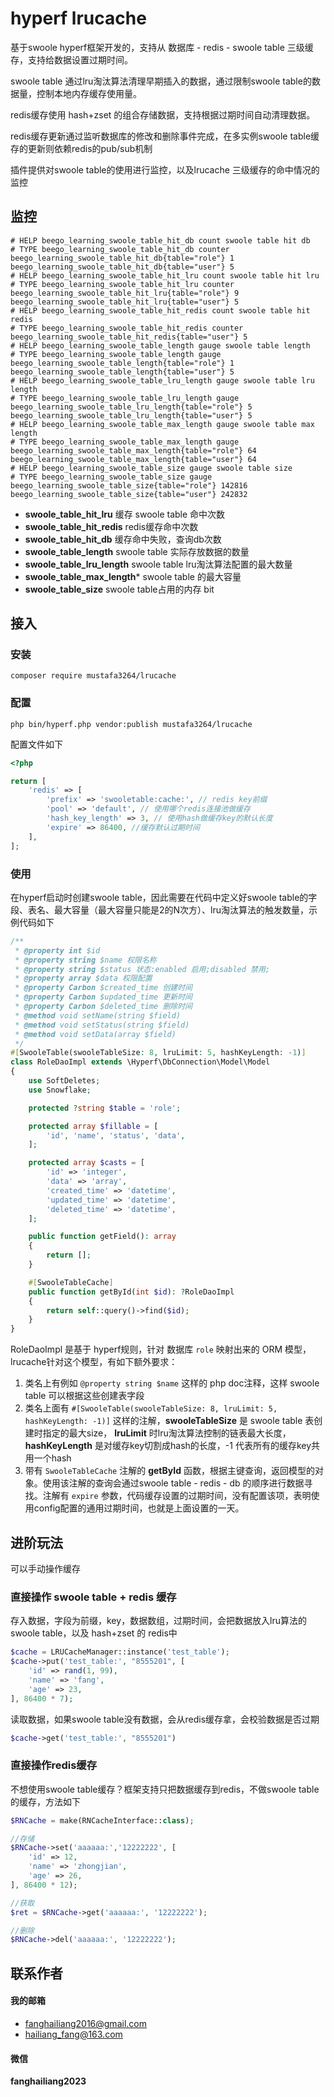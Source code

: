 # hyperf lrucache

基于swoole hyperf框架开发的，支持从 数据库 - redis - swoole table 三级缓存，支持给数据设置过期时间。

swoole table 通过lru淘汰算法清理早期插入的数据，通过限制swoole table的数据量，控制本地内存缓存使用量。

redis缓存使用 hash+zset 的组合存储数据，支持根据过期时间自动清理数据。

redis缓存更新通过监听数据库的修改和删除事件完成，在多实例swoole table缓存的更新则依赖redis的pub/sub机制

插件提供对swoole table的使用进行监控，以及lrucache 三级缓存的命中情况的监控

## 监控

```prometheus
# HELP beego_learning_swoole_table_hit_db count swoole table hit db
# TYPE beego_learning_swoole_table_hit_db counter
beego_learning_swoole_table_hit_db{table="role"} 1
beego_learning_swoole_table_hit_db{table="user"} 5
# HELP beego_learning_swoole_table_hit_lru count swoole table hit lru
# TYPE beego_learning_swoole_table_hit_lru counter
beego_learning_swoole_table_hit_lru{table="role"} 9
beego_learning_swoole_table_hit_lru{table="user"} 5
# HELP beego_learning_swoole_table_hit_redis count swoole table hit redis
# TYPE beego_learning_swoole_table_hit_redis counter
beego_learning_swoole_table_hit_redis{table="user"} 5
# HELP beego_learning_swoole_table_length gauge swoole table length
# TYPE beego_learning_swoole_table_length gauge
beego_learning_swoole_table_length{table="role"} 1
beego_learning_swoole_table_length{table="user"} 5
# HELP beego_learning_swoole_table_lru_length gauge swoole table lru length
# TYPE beego_learning_swoole_table_lru_length gauge
beego_learning_swoole_table_lru_length{table="role"} 5
beego_learning_swoole_table_lru_length{table="user"} 5
# HELP beego_learning_swoole_table_max_length gauge swoole table max length
# TYPE beego_learning_swoole_table_max_length gauge
beego_learning_swoole_table_max_length{table="role"} 64
beego_learning_swoole_table_max_length{table="user"} 64
# HELP beego_learning_swoole_table_size gauge swoole table size
# TYPE beego_learning_swoole_table_size gauge
beego_learning_swoole_table_size{table="role"} 142816
beego_learning_swoole_table_size{table="user"} 242832
```

* **swoole_table_hit_lru** 缓存 swoole table 命中次数
* **swoole_table_hit_redis** redis缓存命中次数
* **swoole_table_hit_db** 缓存命中失败，查询db次数
* **swoole_table_length** swoole table 实际存放数据的数量
* **swoole_table_lru_length** swoole table lru淘汰算法配置的最大数量
* **swoole_table_max_length*** swoole table 的最大容量
* **swoole_table_size** swoole table占用的内存 bit

## 接入

### 安装
```shell
composer require mustafa3264/lrucache
```

### 配置
```shell
php bin/hyperf.php vendor:publish mustafa3264/lrucache
```
配置文件如下
```php
<?php

return [
    'redis' => [
        'prefix' => 'swooletable:cache:', // redis key前缀
        'pool' => 'default', // 使用哪个redis连接池做缓存
        'hash_key_length' => 3, // 使用hash做缓存key的默认长度
        'expire' => 86400, //缓存默认过期时间
    ],
];
```

### 使用

在hyperf启动时创建swoole table，因此需要在代码中定义好swoole table的字段、表名、最大容量（最大容量只能是2的N次方）、lru淘汰算法的触发数量，示例代码如下

```php
/**
 * @property int $id
 * @property string $name 权限名称
 * @property string $status 状态:enabled 启用;disabled 禁用;
 * @property array $data 权限配置
 * @property Carbon $created_time 创建时间
 * @property Carbon $updated_time 更新时间
 * @property Carbon $deleted_time 删除时间
 * @method void setName(string $field)
 * @method void setStatus(string $field)
 * @method void setData(array $field)
 */
#[SwooleTable(swooleTableSize: 8, lruLimit: 5, hashKeyLength: -1)]
class RoleDaoImpl extends \Hyperf\DbConnection\Model\Model
{
    use SoftDeletes;
    use Snowflake;

    protected ?string $table = 'role';

    protected array $fillable = [
        'id', 'name', 'status', 'data',
    ];

    protected array $casts = [
        'id' => 'integer',
        'data' => 'array',
        'created_time' => 'datetime',
        'updated_time' => 'datetime',
        'deleted_time' => 'datetime',
    ];

    public function getField(): array
    {
        return [];
    }

    #[SwooleTableCache]
    public function getById(int $id): ?RoleDaoImpl
    {
        return self::query()->find($id);
    }
}

```

RoleDaoImpl 是基于 hyperf规则，针对 数据库 `role` 映射出来的 ORM 模型，lrucache针对这个模型，有如下额外要求：

1. 类名上有例如 `@property string $name` 这样的 php doc注释，这样 swoole table 可以根据这些创建表字段
2. 类名上面有 `#[SwooleTable(swooleTableSize: 8, lruLimit: 5, hashKeyLength: -1)]` 这样的注解，**swooleTableSize** 是 swoole table 表创建时指定的最大size， **lruLimit** 时lru淘汰算法控制的链表最大长度，**hashKeyLength** 是对缓存key切割成hash的长度，-1 代表所有的缓存key共用一个hash
3. 带有 `SwooleTableCache` 注解的 **getById** 函数，根据主键查询，返回模型的对象。使用该注解的查询会通过swoole table - redis - db 的顺序进行数据寻找。注解有 `expire` 参数，代码缓存设置的过期时间，没有配置该项，表明使用config配置的通用过期时间，也就是上面设置的一天。

## 进阶玩法

可以手动操作缓存
### 直接操作 swoole table + redis 缓存

存入数据，字段为前缀，key，数据数组，过期时间，会把数据放入lru算法的swoole table，以及 hash+zset 的 redis中

```php
$cache = LRUCacheManager::instance('test_table');
$cache->put('test_table:', "8555201", [
	'id' => rand(1, 99),
	'name' => 'fang',
	'age' => 23,
], 86400 * 7);
```

读取数据，如果swoole table没有数据，会从redis缓存拿，会校验数据是否过期

```php
$cache->get('test_table:', "8555201")
```

### 直接操作redis缓存

不想使用swoole table缓存？框架支持只把数据缓存到redis，不做swoole table的缓存，方法如下

```php
$RNCache = make(RNCacheInterface::class);

//存储
$RNCache->set('aaaaaa:','12222222', [
	'id' => 12,
	'name' => 'zhongjian',
	'age' => 26,
], 86400 * 12);

//获取
$ret = $RNCache->get('aaaaaa:', '12222222');

//删除
$RNCache->del('aaaaaa:', '12222222');

```

## 联系作者

#### 我的邮箱
- fanghailiang2016@gmail.com
- hailiang_fang@163.com

#### 微信

**fanghailiang2023**